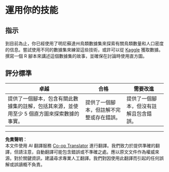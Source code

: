 <!--
CO_OP_TRANSLATOR_METADATA:
{
  "original_hash": "a233d542512136c4dd29aad38ca0175f",
  "translation_date": "2025-08-27T10:24:40+00:00",
  "source_file": "3-Data-Visualization/R/10-visualization-distributions/assignment.md",
  "language_code": "mo"
}
-->
# 運用你的技能

## 指示

到目前為止，你已經使用了明尼蘇達州鳥類數據集來探索有關鳥類數量和人口密度的信息。嘗試使用不同的數據集來練習這些技術，或許可以從 [Kaggle](https://www.kaggle.com/) 獲取數據。撰寫一個 R 腳本來講述這個數據集的故事，並確保在討論時使用直方圖。

## 評分標準

卓越 | 合格 | 需要改進
--- | --- | -- |
提供了一個腳本，包含有關此數據集的註解，包括其來源，並使用至少 5 個直方圖來探索數據的事實。 | 提供了一個腳本，但註解不完整或存在錯誤。 | 提供了一個腳本，但沒有註解且包含錯誤。

---

**免責聲明**：  
本文件使用 AI 翻譯服務 [Co-op Translator](https://github.com/Azure/co-op-translator) 進行翻譯。我們致力於提供準確的翻譯，但請注意，自動翻譯可能包含錯誤或不準確之處。應以原文文件作為權威來源。對於關鍵資訊，建議尋求專業人工翻譯。我們對因使用此翻譯而引起的任何誤解或誤讀概不負責。